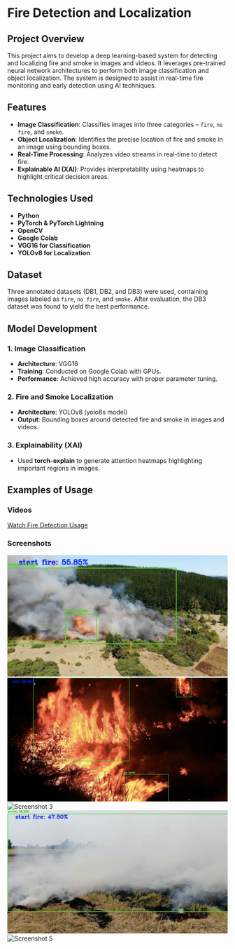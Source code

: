 # Fire Detection and Localization

## Project Overview
This project aims to develop a deep learning-based system for detecting and localizing fire and smoke in images and videos. It leverages pre-trained neural network architectures to perform both image classification and object localization. The system is designed to assist in real-time fire monitoring and early detection using AI techniques.

## Features
- **Image Classification**: Classifies images into three categories – `fire`, `no fire`, and `smoke`.
- **Object Localization**: Identifies the precise location of fire and smoke in an image using bounding boxes.
- **Real-Time Processing**: Analyzes video streams in real-time to detect fire.
- **Explainable AI (XAI)**: Provides interpretability using heatmaps to highlight critical decision areas.

## Technologies Used
- **Python**
- **PyTorch & PyTorch Lightning**
- **OpenCV**
- **Google Colab**
- **VGG16 for Classification**
- **YOLOv8 for Localization**

## Dataset
Three annotated datasets (DB1, DB2, and DB3) were used, containing images labeled as `fire`, `no fire`, and `smoke`. After evaluation, the DB3 dataset was found to yield the best performance.

## Model Development
### 1. Image Classification
- **Architecture**: VGG16
- **Training**: Conducted on Google Colab with GPUs.
- **Performance**: Achieved high accuracy with proper parameter tuning.

### 2. Fire and Smoke Localization
- **Architecture**: YOLOv8 (yolo8s model)
- **Output**: Bounding boxes around detected fire and smoke in images and videos.

### 3. Explainability (XAI)
- Used **torch-explain** to generate attention heatmaps highlighting important regions in images.

## Examples of Usage
### Videos
[Watch Fire Detection Usage](https://github.com/MarkOmelyanenko/AI-fire-detection.MarkOmelyanenko.github.io/tree/main/Videos)

### Screenshots
![Screenshot 1](https://github.com/MarkOmelyanenko/AI-fire-detection.MarkOmelyanenko.github.io/blob/main/screenshots/screenshot_1.png)
![Screenshot 2](https://github.com/MarkOmelyanenko/AI-fire-detection.MarkOmelyanenko.github.io/blob/main/screenshots/screenshot_2.png)
![Screenshot 3](https://github.com/MarkOmelyanenko/AI-fire-detection.MarkOmelyanenko.github.io/blob/main/screenshots/screenshot_3.png)
![Screenshot 4](https://github.com/MarkOmelyanenko/AI-fire-detection.MarkOmelyanenko.github.io/blob/main/screenshots/screenshot_4.png)
![Screenshot 5](https://github.com/MarkOmelyanenko/AI-fire-detection.MarkOmelyanenko.github.io/blob/main/screenshots/screenshot_5.png)

